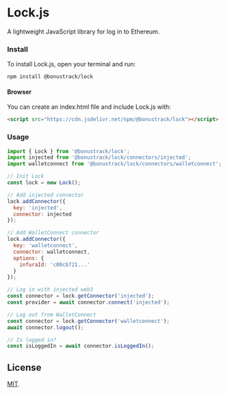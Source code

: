 # Lock.js

A lightweight JavaScript library for log in to Ethereum.

### Install
To install Lock.js, open your terminal and run:
```
npm install @bonustrack/lock
```

#### Browser
You can create an index.html file and include Lock.js with:
```html
<script src="https://cdn.jsdelivr.net/npm/@bonustrack/lock"></script>
```

### Usage
```js
import { Lock } from '@bonustrack/lock';
import injected from '@bonustrack/lock/connectors/injected';
import walletconnect from '@bonustrack/lock/connectors/walletconnect';

// Init Lock
const lock = new Lock();

// Add injected connector
lock.addConnector({
  key: 'injected',
  connector: injected
});

// Add WalletConnect connector
lock.addConnector({
  key: 'walletconnect',
  connector: walletconnect,
  options: {
    infuraId: 'c00cb721...'
  }
});

// Log in with injected web3
const connector = lock.getConnector('injected');
const provider = await connector.connect('injected');

// Log out from WalletConnect
const connector = lock.getConnector('walletconnect');
await connector.logout();

// Is logged in?
const isLoggedIn = await connector.isLoggedIn();
```

## License

[MIT](LICENSE).
